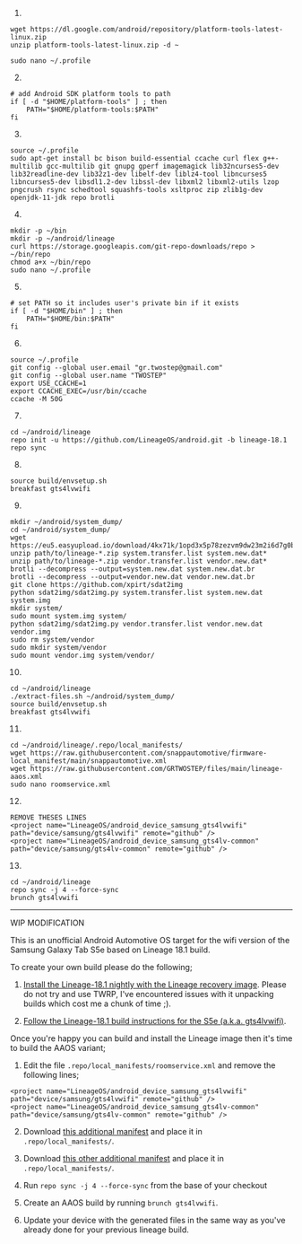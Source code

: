 1.
```
wget https://dl.google.com/android/repository/platform-tools-latest-linux.zip
unzip platform-tools-latest-linux.zip -d ~

sudo nano ~/.profile
```
2.
```
# add Android SDK platform tools to path
if [ -d "$HOME/platform-tools" ] ; then
    PATH="$HOME/platform-tools:$PATH"
fi
```
3.
```
source ~/.profile
sudo apt-get install bc bison build-essential ccache curl flex g++-multilib gcc-multilib git gnupg gperf imagemagick lib32ncurses5-dev lib32readline-dev lib32z1-dev libelf-dev liblz4-tool libncurses5 libncurses5-dev libsdl1.2-dev libssl-dev libxml2 libxml2-utils lzop pngcrush rsync schedtool squashfs-tools xsltproc zip zlib1g-dev openjdk-11-jdk repo brotli
```
4.
```
mkdir -p ~/bin
mkdir -p ~/android/lineage
curl https://storage.googleapis.com/git-repo-downloads/repo > ~/bin/repo
chmod a+x ~/bin/repo
sudo nano ~/.profile
```
5.
```
# set PATH so it includes user's private bin if it exists
if [ -d "$HOME/bin" ] ; then
    PATH="$HOME/bin:$PATH"
fi
```
6.
```
source ~/.profile
git config --global user.email "gr.twostep@gmail.com"
git config --global user.name "TWOSTEP"
export USE_CCACHE=1
export CCACHE_EXEC=/usr/bin/ccache
ccache -M 50G
```
7.
```
cd ~/android/lineage
repo init -u https://github.com/LineageOS/android.git -b lineage-18.1
repo sync
```
8.
```
source build/envsetup.sh
breakfast gts4lvwifi
```
9.
```
mkdir ~/android/system_dump/
cd ~/android/system_dump/
wget https://eu5.easyupload.io/download/4kx71k/1opd3x5p78zezvm9dw23m2i6d7g0bblo
unzip path/to/lineage-*.zip system.transfer.list system.new.dat*
unzip path/to/lineage-*.zip vendor.transfer.list vendor.new.dat*
brotli --decompress --output=system.new.dat system.new.dat.br
brotli --decompress --output=vendor.new.dat vendor.new.dat.br
git clone https://github.com/xpirt/sdat2img
python sdat2img/sdat2img.py system.transfer.list system.new.dat system.img
mkdir system/
sudo mount system.img system/
python sdat2img/sdat2img.py vendor.transfer.list vendor.new.dat vendor.img
sudo rm system/vendor
sudo mkdir system/vendor
sudo mount vendor.img system/vendor/
```
10.
```
cd ~/android/lineage
./extract-files.sh ~/android/system_dump/
source build/envsetup.sh
breakfast gts4lvwifi
```
11.
```
cd ~/android/lineage/.repo/local_manifests/
wget https://raw.githubusercontent.com/snappautomotive/firmware-local_manifest/main/snappautomotive.xml
wget https://raw.githubusercontent.com/GRTWOSTEP/files/main/lineage-aaos.xml
sudo nano roomservice.xml
```
12.
```
REMOVE THESES LINES
<project name="LineageOS/android_device_samsung_gts4lvwifi" path="device/samsung/gts4lvwifi" remote="github" />
<project name="LineageOS/android_device_samsung_gts4lv-common" path="device/samsung/gts4lv-common" remote="github" />
```
13.
```
cd ~/android/lineage
repo sync -j 4 --force-sync
brunch gts4lvwifi
```

_________________________________________________________________________________________________________________________________________________________________

WIP MODIFICATION


This is an unofficial Android Automotive OS target for the wifi version of the Samsung Galaxy Tab S5e based on
Lineage 18.1 build.

To create your own build please do the following;

1. [Install the Lineage-18.1 nightly with the Lineage recovery image](https://wiki.lineageos.org/devices/gts4lvwifi/install). Please do not try and use TWRP, I've encountered issues with it unpacking builds which cost me a chunk of time ;).

2. [Follow the Lineage-18.1 build instructions for the S5e (a.k.a. gts4lvwifi)](https://wiki.lineageos.org/devices/gts4lvwifi/build).

Once you're happy you can build and install the Lineage image then it's time to build the AAOS variant;

1. Edit the file `.repo/local_manifests/roomservice.xml` and remove the following lines;

```
<project name="LineageOS/android_device_samsung_gts4lvwifi" path="device/samsung/gts4lvwifi" remote="github" />
<project name="LineageOS/android_device_samsung_gts4lv-common" path="device/samsung/gts4lv-common" remote="github" />
```

2. Download [this additional manifest](https://raw.githubusercontent.com/snappautomotive/firmware-local_manifest/main/snappautomotive.xml) and place it in `.repo/local_manifests/`. 

3. Download [this other additional manifest](https://raw.githubusercontent.com/GRTWOSTEP/files/main/lineage-aaos.xml) and place it in `.repo/local_manifests/`. 

4. Run `repo sync -j 4 --force-sync` from the base of your checkout

5. Create an AAOS build by running `brunch gts4lvwifi`.

6. Update your device with the generated files in the same way as you've already done for your previous lineage build.
